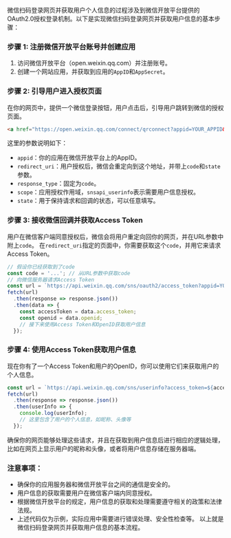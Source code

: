 微信扫码登录网页并获取用户个人信息的过程涉及到微信开放平台提供的OAuth2.0授权登录机制。以下是实现微信扫码登录网页并获取用户信息的基本步骤：
### 步骤 1: 注册微信开放平台账号并创建应用
1. 访问微信开放平台（open.weixin.qq.com）并注册账号。
2. 创建一个网站应用，并获取到应用的`AppID`和`AppSecret`。
### 步骤 2: 引导用户进入授权页面
在你的网页中，提供一个微信登录按钮，用户点击后，引导用户跳转到微信的授权页面。
```html
<a href="https://open.weixin.qq.com/connect/qrconnect?appid=YOUR_APPID&redirect_uri=YOUR_REDIRECT_URI&response_type=code&scope=snsapi_userinfo&state=STATE#wechat_redirect">微信登录</a>
```
这里的参数说明如下：
- `appid`：你的应用在微信开放平台上的AppID。
- `redirect_uri`：用户授权后，微信会重定向到这个地址，并带上`code`和`state`参数。
- `response_type`：固定为`code`。
- `scope`：应用授权作用域，`snsapi_userinfo`表示需要用户信息授权。
- `state`：用于保持请求和回调的状态，可以任意填写。
### 步骤 3: 接收微信回调并获取Access Token
用户在微信客户端同意授权后，微信会将用户重定向回你的网页，并在URL参数中附上`code`。
在`redirect_uri`指定的页面中，你需要获取这个`code`，并用它来请求Access Token。
```javascript
// 假设你已经获取到了code
const code = '...'; // 从URL参数中获取code
// 向微信服务器请求Access Token
const url = `https://api.weixin.qq.com/sns/oauth2/access_token?appid=YOUR_APPID&secret=YOUR_APPSECRET&code=${code}&grant_type=authorization_code`;
fetch(url)
  .then(response => response.json())
  .then(data => {
    const accessToken = data.access_token;
    const openid = data.openid;
    // 接下来使用Access Token和OpenID获取用户信息
  });
```
### 步骤 4: 使用Access Token获取用户信息
现在你有了一个Access Token和用户的OpenID，你可以使用它们来获取用户的个人信息。
```javascript
const url = `https://api.weixin.qq.com/sns/userinfo?access_token=${accessToken}&openid=${openid}&lang=zh_CN`;
fetch(url)
  .then(response => response.json())
  .then(userInfo => {
    console.log(userInfo);
    // 这里包含了用户的个人信息，如昵称、头像等
  });
```
确保你的网页能够处理这些请求，并且在获取到用户信息后进行相应的逻辑处理，比如在网页上显示用户的昵称和头像，或者将用户信息存储在服务器端。
### 注意事项：
- 确保你的应用服务器和微信开放平台之间的通信是安全的。
- 用户信息的获取需要用户在微信客户端内同意授权。
- 根据微信开放平台的规定，用户信息的获取和处理需要遵守相关的政策和法律法规。
- 上述代码仅为示例，实际应用中需要进行错误处理、安全性检查等。
以上就是微信扫码登录网页并获取用户信息的基本流程。
